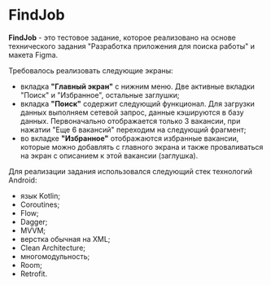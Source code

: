 
# FindJob

**FindJob** - это тестовое задание, которое реализовано на основе технического задания "Разработка приложения для поиска работы" и макета Figma.

Требовалось реализовать следующие экраны:
 - вкладка **"Главный экран"** с нижним меню. Две активные вкладки "Поиск" и "Избранное", остальные заглушки;
 - вкладка **"Поиск"** содержит следующий функционал. Для загрузки данных выполняем сетевой запрос, данные кэшируются в базу данных. Первоначально отображается только 3 вакансии, при нажатии "Еще 6 вакансий" переходим на следующий фрагмент;
 - во вкладке **"Избранное"** отображаются избранные вакансии, которые можно добавлять с главного экрана и также проваливаться на экран с описанием к этой вакансии (заглушка). 

Для реализации задания использовался следующий стек технологий Android:
   - язык Kotlin;
   - Coroutines;
   - Flow;
   - Dagger;
   - MVVM;
   - верстка обычная на XML;
   - Clean Architecture;
   - многомодульность;
   - Room;
   - Retrofit.
